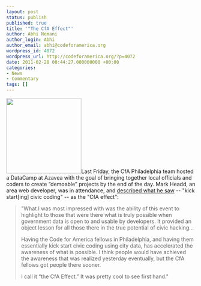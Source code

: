 ```yaml
---
layout: post
status: publish
published: true
title: '"The CfA Effect"'
author: Abhi Nemani
author_login: Abhi
author_email: abhi@codeforamerica.org
wordpress_id: 4072
wordpress_url: http://codeforamerica.org/?p=4072
date: 2011-02-28 00:44:27.000000000 +00:00
categories:
- News
- Commentary
tags: []
---
```

<a href="http://codeforamerica.org/wp-content/uploads/2011/02/247948611.jpeg"><img src="http://codeforamerica.org/wp-content/uploads/2011/02/247948611-300x224.jpg" alt="" title="247948611" width="200" class="alignright size-medium wp-image-4073" /></a>Last Friday, the CfA Philadelphia team hosted a DataCamp at Azavea with the goal of bringing together local officials and coders to create “demoable” projects by the end of the day. Mark Headd, an area web developer, was in attendance, and <a href="http://www.voiceingov.org/blog/?p=2262">described what he saw</a> -- "kick start[ing] civic coding" -- as the "CfA effect":

<blockquote>"What I was most impressed with was the ability of this event to highlight to those that were there what is truly possible when government data is open to and usable by developers. It provided an object lesson for all those there in the true potential of civic hacking...

Having the Code for America fellows in Philadelphia, and having them essentially kick start civic coding using city data, has accelerated the awareness of what is possible. I think people would have achieved the awareness that was realized yesterday eventually, but the CfA fellows got people there sooner.

I call it “the CfA Effect.” It was pretty cool to see first hand."</blockquote>


